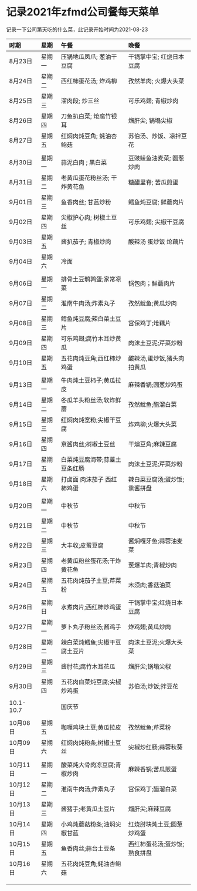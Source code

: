 
# 记录2021年zfmd公司餐每天菜单

记录一下公司第天吃的什么菜，此记录开始时间为2021-08-23

|   时期   | 星期  |   午餐                       |  晚餐                      |
| :--------| :-----| :--------------------------- | :------------------------- |
| 8月23日  | 星期一| 压锅地瓜凤爪; 葱油干豆腐     | 干锅掌中宝; 红烧日本豆腐   |
| 8月24日  | 星期二| 西红柿蛋花汤; 炸鸡柳         | 孜然羊肉;   火爆大头菜     |
| 8月25日  | 星期三| 溜肉段;       炒三丝         | 可乐鸡翅;   青椒炒肉       |
| 8月26日  | 星期四| 刀鱼扒白菜;   炝腐竹银耳     | 熘肝尖;     锅塌尖椒       |
| 8月27日  | 星期五| 红焖肉炖豆角; 蚝油杏鲍菇     | 苏伯汤、炒饭、凉拌豆花     |
|          |       |                              |                            |
| 8月30日  | 星期一| 蒜泥白肉    ; 黒白菜         | 豆豉鲮鱼油麦菜; 圆葱炒肉   |
| 8月31日  | 星期二| 老黄瓜蛋花粉丝汤; 干炸黄花鱼 | 糖醋里脊;   苦瓜煎蛋       |
| 9月01日  | 星期三| 鱼香肉丝;       甘蓝炒粉     | 鳕鱼炖豆腐;   鲜蘑肉片     |
| 9月02日  | 星期四| 尖椒护心肉;   树椒土豆丝     | 可乐鸡翅;     尖椒干豆腐   |
| 9月03日  | 星期五| 酱扒茄子; 青椒炒肉           | 酸辣汤 蛋炒饭 炝藕片       |
| 9月04日  | 星期六| 冷面                         |                            |
|          |       |                              |                            |
| 9月06日  | 星期一| 排骨土豆鹌鹑蛋;家常凉菜      | 锅包肉；鲜蘑肉片           |
| 9月07日  | 星期二| 淮南牛肉汤;炸素丸子          | 孜然鱿鱼;黄瓜炒肉          |
| 9月08日  | 星期三| 鳕鱼炖豆腐;辣白菜土豆片      | 宫保鸡丁;炝藕片            |
| 9月09日  | 星期四| 可乐鸡翅;腐竹木耳炒黄瓜      | 肉沫土豆泥;芹菜炒粉        |
| 9月10日  | 星期五| 五花肉炖豆角;西红柿炒鸡蛋    | 酸辣汤,蛋炒饭,猪头肉拍黄瓜 |
|          |       |                              |                            |
| 9月13日  | 星期一| 牛肉炖土豆柿子;黄瓜拉皮      | 麻辣香锅;圆葱炒鸡蛋        |
| 9月14日  | 星期二| 冬瓜羊头粉丝汤;软炸鲜蘑      | 孜然鱿鱼;醋溜白菜          |
| 9月15日  | 星期三| 红焖肉炖宽粉;尖椒干豆腐      | 炸鸡柳;火爆大头菜          |
| 9月16日  | 星期四| 京酱肉丝;树椒土豆丝          | 干煸豆角;麻辣豆腐          |
| 9月17日  | 星期五| 白菜炖豆腐海带;蒜薹土豆条红肠| 肉沫土豆泥;芹菜炒粉        |
| 9月18日  | 星期六| 打卤面 肉沫茄子 西红柿鸡蛋   |辣白菜豆腐汤;蛋炒饭;熏酱拼盘|
|          |       |                              |                            |
| 9月20日  | 星期一| 中秋节                       | 中秋节                     |
| 9月21日  | 星期二| 中秋节                       | 中秋节                     |
| 9月22日  | 星期三| 大丰收;皮蛋豆腐              | 酱焖嘎牙鱼;蒜蓉油麦菜      |
| 9月23日  | 星期四| 老黄瓜粉丝蛋花汤;干炸黄花鱼  | 葱爆羊肉;青椒炒肉          |
| 9月24日  | 星期五| 五花肉炖茄子土豆;芹菜粉      | 木须肉;香菇油菜            |
|          |       |                              |                            |
| 9月26日  | 星期日| 水煮肉片;西红柿炒鸡蛋        | 干锅掌中宝;红烧日本豆腐    |
| 9月27日  | 星期一| 萝卜丸子粉丝汤;酱鸡手        | 炸鸡翅;黄瓜炒肉            |
| 9月28日  | 星期二| 辣白菜炖鳕鱼;尖椒干豆腐土豆片| 肉沫土豆泥;火爆大头菜      |
| 9月29日  | 星期三| 酱肘花;腐竹木耳花瓜          | 熘肝尖;锅塌尖椒            |
| 9月30日  | 星期四| 五花肉白菜炖豆腐;尖椒炒鸡蛋  | 苏伯汤;炒饭;拌豆花         |
|          |       |                              |                            |
|10.1-10.7 |       | 国庆节                       |                            |
|          |       |                              |                            |
|10月08日  | 星期五| 咖喱鸡块土豆;黄瓜拉皮        | 孜然鱿鱼;芹菜粉            |
|10月09日  | 星期六| 红焖肉炖粉条;树椒土豆丝      |尖椒炒红肠;蒜蓉秋葵         |
|          |       |                              |                            |
|10月11日  | 星期一| 酸菜炖大骨肉冻豆腐;青椒炒肉  | 麻辣香锅;苦瓜煎蛋          |
|10月12日  | 星期二| 淮南牛肉汤;炸素丸子          | 宫保鸡丁;醋溜白菜          |
|10月13日  | 星期三| 酱猪手;老黄瓜土豆片          | 熘肝尖;麻辣豆腐            |
|10月14日  | 星期四| 小鸡炖蘑菇粉条;油焖尖椒甘蓝  | 红烧肘块炖土豆;圆葱炒鸡蛋  |
|10月15日  | 星期五| 鱼香肉丝;蒜台土豆条          |西红柿蛋花汤;蛋炒饭;熟食拼盘|
|10月16日  | 星期六| 五花肉炖豆角;蚝油杏鲍菇      |                            |
|          |       |                              |                            |
|          |       |                              |                            |
|          |       |                              |                            |
